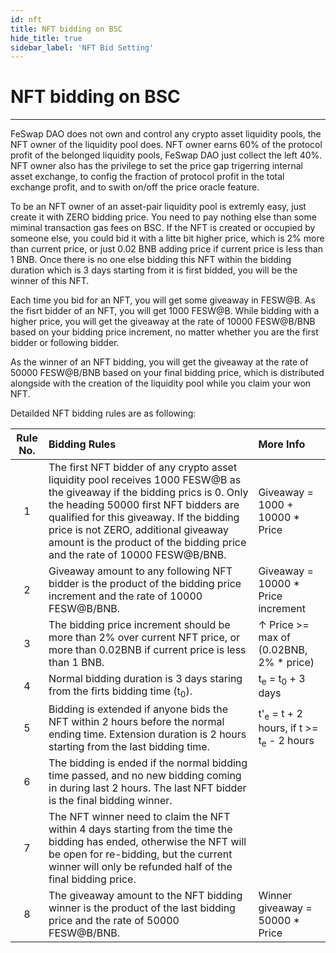 ```yaml
---
id: nft
title: NFT bidding on BSC
hide_title: true
sidebar_label: 'NFT Bid Setting'
---
```


<div  className="title">
  <h1> NFT bidding on BSC </h1>
</div>

_______________________

FeSwap DAO does not own and control any crypto asset liquidity pools, the NFT owner of the liquidity pool does. NFT owner earns 60% of the 
protocol profit of the belonged liquidity pools, FeSwap DAO just collect the left 40%. NFT owner also has the privilege to set the price gap
trigerring internal asset exchange, to config the fraction of protocol profit in the total exchange profit, and to swith on/off the price 
oracle feature. 

To be an NFT owner of an asset-pair liquidity pool is extremly easy, just create it with ZERO bidding price. You need to pay nothing 
else than some miminal transaction gas fees on BSC. If the NFT is created or occupied by someone else, you could bid it with a litte bit 
higher price, which is 2% more than current price, or just 0.02 BNB adding price if current price is less than 1 BNB. Once there is no one else 
bidding this NFT within the bidding duration which is 3 days starting from it is first bidded, you will be the winner of this NFT.

Each time you bid for an NFT, you will get some giveaway in FESW@B. As the fisrt bidder of an NFT, you will get 1000 FESW@B. While bidding 
with a higher price, you will get the giveaway at the rate of 10000 FESW@B/BNB based on your bidding price increment, no matter whether 
you are the first bidder or following bidder.

As the winner of an NFT bidding, you will get the giveaway at the rate of 50000 FESW@B/BNB based on your final bidding price, which is 
distributed alongside with the creation of the liquidity pool while you claim your won NFT.  

Detailded NFT bidding rules are as following:

| Rule No.    |  Bidding Rules  |   More Info  |
|:-----------:|:--------|:----------|
|  1 | The first NFT bidder of any crypto asset liquidity pool receives 1000 FESW@B as the giveaway if the bidding prics is 0. Only the heading 50000 first NFT bidders are qualified for this giveaway. If the bidding price is not ZERO, additional giveaway amount is the product of the bidding price and the rate of 10000 FESW@B/BNB.   |  Giveaway = 1000 + 10000 * Price  |
|  2 | Giveaway amount to any following NFT bidder is the product of the bidding price increment and the rate of 10000 FESW@B/BNB.   |   Giveaway = 10000 * Price increment   |
|  3 | The bidding price increment should be more than 2% over current NFT price, or more than 0.02BNB if current price is less than 1 BNB. | ↑ Price >= max of (0.02BNB, 2% * price)   |
|  4 | Normal bidding duration is 3 days staring from the firts bidding time (t<sub>0</sub>).      |   t<sub>e</sub> = t<sub>0</sub> + 3 days   |
|  5 |  Bidding is extended if anyone bids the NFT within 2 hours before the normal ending time. Extension duration is 2 hours starting from the last bidding time.      |  t'<sub>e</sub> = t + 2 hours, if t >= t<sub>e</sub> - 2 hours    |
|  6 |  The bidding is ended if the normal bidding time passed, and no new bidding coming in during last 2 hours. The last NFT bidder is the final bidding winner.  |      |
|  7 |  The NFT winner need to claim the NFT within 4 days starting from the time the bidding has ended, otherwise the NFT will be open for re-bidding, but the current winner will only be refunded half of the final bidding price.      |      |
|  8 |  The giveaway amount to the NFT bidding winner is the product of the last bidding price and the rate of 50000 FESW@B/BNB.            |  Winner giveaway = 50000 * Price  |

